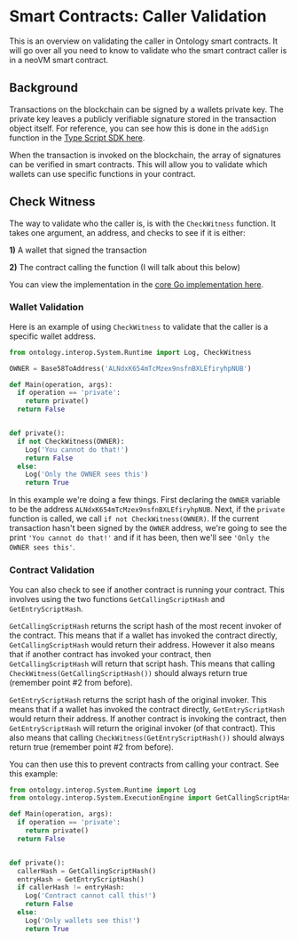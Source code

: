 # Smart Contracts: Caller Validation

This is an overview on validating the caller in Ontology smart contracts. It will go over all you need to know to validate who the smart contract caller is in a neoVM smart contract.

## Background

Transactions on the blockchain can be signed by a wallets private key. The private key leaves a publicly verifiable signature stored in the transaction object itself. For reference, you can see how this is done in the `addSign` function in the [Type Script SDK here](https://github.com/ontio/ontology-ts-sdk/blob/7fe82ed595ac28448305d86335aa69f17af3990f/src/transaction/transactionBuilder.ts#L96).

When the transaction is invoked on the blockchain, the array of signatures can be verified in smart contracts. This will allow you to validate which wallets can use specific functions in your contract.

## Check Witness

The way to validate who the caller is, is with the `CheckWitness` function. It takes one argument, an address, and checks to see if it is either:

  **1)** A wallet that signed the transaction

  **2)** The contract calling the function (I will talk about this below)

You can view the implementation in the [core Go implementation here](https://github.com/ontio/ontology/blob/197c07962366ecc50a67d4909a3250bb134c506f/smartcontract/smart_contract.go#L164).

### Wallet Validation

Here is an example of using `CheckWitness` to validate that the caller is a specific wallet address.

``` python
from ontology.interop.System.Runtime import Log, CheckWitness

OWNER = Base58ToAddress('ALNdxK654mTcMzex9nsfnBXLEfiryhpNUB')

def Main(operation, args):
  if operation == 'private':
    return private()
  return False


def private():
  if not CheckWitness(OWNER):
    Log('You cannot do that!')
    return False
  else:
    Log('Only the OWNER sees this')
    return True
```

In this example we're doing a few things. First declaring the `OWNER` variable to be the address `ALNdxK654mTcMzex9nsfnBXLEfiryhpNUB`. Next, if the `private` function is called, we call `if not CheckWitness(OWNER)`. If the current transaction hasn't been signed by the `OWNER` address, we're going to see the print `'You cannot do that!'` and if it has been, then we'll see `'Only the OWNER sees this'`.

### Contract Validation

You can also check to see if another contract is running your contract. This involves using the two functions `GetCallingScriptHash` and `GetEntryScriptHash`.

`GetCallingScriptHash` returns the script hash of the most recent invoker of the contract. This means that if a wallet has invoked the contract directly, `GetCallingScriptHash` would return their address. However it also means that if another contract has invoked your contract, then `GetCallingScriptHash` will return that script hash. This means that calling `CheckWitness(GetCallingScriptHash())` should always return true (remember point #2 from before).

`GetEntryScriptHash` returns the script hash of the original invoker. This means that if a wallet has invoked the contract directly, `GetEntryScriptHash` would return their address. If another contract is invoking the contract, then `GetEntryScriptHash` will return the original invoker (of that contract). This also means that calling `CheckWitness(GetEntryScriptHash())` should always return true (remember point #2 from before).

You can then use this to prevent contracts from calling your contract. See this example:

``` python
from ontology.interop.System.Runtime import Log
from ontology.interop.System.ExecutionEngine import GetCallingScriptHash, GetEntryScriptHash

def Main(operation, args):
  if operation == 'private':
    return private()
  return False


def private():
  callerHash = GetCallingScriptHash()
  entryHash = GetEntryScriptHash()
  if callerHash != entryHash:
    Log('Contract cannot call this!')
    return False
  else:
    Log('Only wallets see this!')
    return True
```
